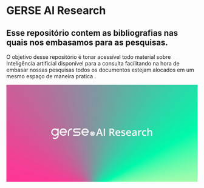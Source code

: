 # GERSE AI Research

## Esse repositório contem as bibliografias nas quais nos embasamos para as pesquisas.

O objetivo desse repositório é tonar acessível todo material sobre Inteligência artificial disponível para a consulta facilitando na hora de embasar nossas pesquisas  todos os documentos estejam alocados em um mesmo espaço de maneira pratica .

![](Capa.jpeg)